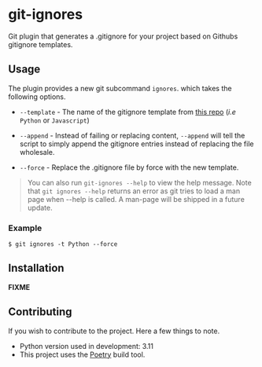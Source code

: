 # git-ignores

Git plugin that generates a .gitignore for your project based on Githubs gitignore templates.

## Usage

The plugin provides a new git subcommand `ignores`. which takes the following options.

- `--template` - The name of the gitignore template from 
  [this repo](https://github.com/github/gitignore) (_i.e_ `Python` or `Javascript`)

- `--append` - Instead of failing or replacing content, `--append` will tell the 
script to simply append the gitignore entries instead of replacing the file wholesale.

- `--force` - Replace the .gitignore file by force with the new template.

> You can also run `git-ignores --help` to view the help message. Note that `git ignores --help` returns an error as git tries to load a man page when --help is called. A man-page will be shipped in a future update.

### Example

```
$ git ignores -t Python --force
```

## Installation

__FIXME__

## Contributing

If you wish to contribute to the project. Here a few things to note.

- Python version used in development: 3.11
- This project uses the [Poetry](https://python-poetry.org/) build tool.